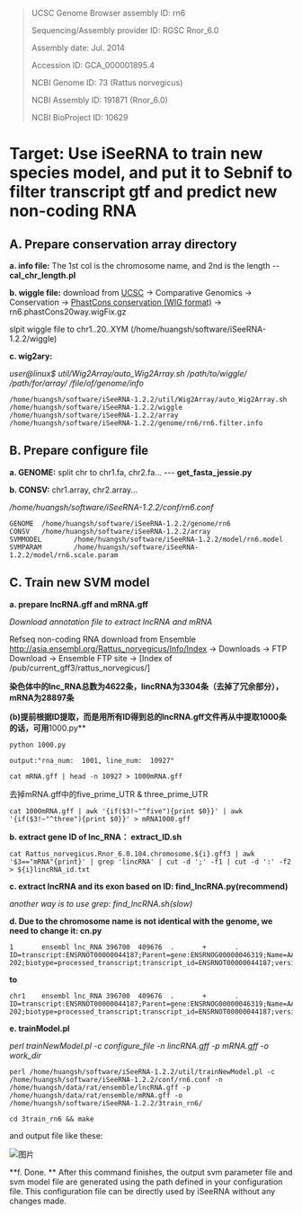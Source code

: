>UCSC Genome Browser assembly ID: rn6
>
>Sequencing/Assembly provider ID: RGSC Rnor_6.0
>
>Assembly date: Jul. 2014
>
>Accession ID: GCA_000001895.4
>
>NCBI Genome ID: 73 (Rattus norvegicus)
>
>NCBI Assembly ID: 191871 (Rnor_6.0)
>
>NCBI BioProject ID: 10629

# Target: Use iSeeRNA to train new species model, and put it to Sebnif to filter transcript gtf and predict new non-coding RNA
## A. Prepare conservation array directory
**a. info file:** The 1st col is the chromosome name, and 2nd is the length -- **cal_chr_length.pl**

**b. wiggle file:** download from [UCSC](https://genome-asia.ucsc.edu/cgi-bin/hgTracks?db=rn6&lastVirtModeType=default&lastVirtModeExtraState=&virtModeType=default&virtMode=0&nonVirtPosition=&position=chr1%3A80607368%2D80638076&hgsid=758048143_f7VNKMTH3nKj2AgUIFwzgHbfYayO) -> Comparative Genomics -> Conservation -> [PhastCons conservation (WIG format)](http://hgdownload.soe.ucsc.edu/goldenPath/rn6/phastCons20way/) -> rn6.phastCons20way.wigFix.gz

slpit wiggle file to chr1..20..XYM (/home/huangsh/software/iSeeRNA-1.2.2/wiggle)

**c. wig2ary:**

*user@linux$ util/Wig2Array/auto_Wig2Array.sh  /path/to/wiggle/ /path/for/array/ /file/of/genome/info*

    /home/huangsh/software/iSeeRNA-1.2.2/util/Wig2Array/auto_Wig2Array.sh /home/huangsh/software/iSeeRNA-1.2.2/wiggle /home/huangsh/software/iSeeRNA-1.2.2/array /home/huangsh/software/iSeeRNA-1.2.2/genome/rn6/rn6.filter.info

## B. Prepare configure file
**a. GENOME:** split chr to chr1.fa, chr2.fa...   --- **get_fasta_jessie.py**

**b. CONSV:** chr1.array, chr2.array...

*/home/huangsh/software/iSeeRNA-1.2.2/conf/rn6.conf*

    GENOME  /home/huangsh/software/iSeeRNA-1.2.2/genome/rn6
    CONSV   /home/huangsh/software/iSeeRNA-1.2.2/array
    SVMMODEL        /home/huangsh/software/iSeeRNA-1.2.2/model/rn6.model
    SVMPARAM        /home/huangsh/software/iSeeRNA-1.2.2/model/rn6.scale.param
## C. Train new SVM model
**a. prepare lncRNA.gff and mRNA.gff**

*Download annotation file to extract lncRNA and mRNA*

Refseq non-coding RNA download from Ensemble http://asia.ensembl.org/Rattus_norvegicus/Info/Index -> Downloads -> FTP Download -> Ensemble FTP site -> [Index of /pub/current_gff3/rattus_norvegicus/]

**染色体中的lnc_RNA总数为4622条，lincRNA为3304条（去掉了冗余部分），mRNA为28897条**

**(b)提前根据ID提取，而是用所有ID得到总的lncRNA.gff文件再从中提取1000条的话，可用**1000.py**

    python 1000.py
    
    output:"rna_num:  1001, line_num:  10927"
    
    cat mRNA.gff | head -n 10927 > 1000mRNA.gff
    
去掉mRNA.gff中的five_prime_UTR & three_prime_UTR

    cat 1000mRNA.gff | awk '{if($3!~"^five"){print $0}}' | awk '{if($3!~"^three"){print $0}}' > mRNA1000.gff

**b. extract gene ID of lnc_RNA： extract_ID.sh**

    cat Rattus_norvegicus.Rnor_6.0.104.chromosome.${i}.gff3 | awk '$3=="mRNA"{print}' | grep 'lincRNA' | cut -d ';' -f1 | cut -d ':' -f2 > ${i}lincRNA_id.txt
    
**c. extract lncRNA and its exon based on ID: find_lncRNA.py(recommend)**

*another way is to use grep: find_lncRNA.sh(slow)*

**d. Due to the chromosome name is not identical with the genome, we need to change it: cn.py**

    1       ensembl lnc_RNA 396700  409676  .       +       .       ID=transcript:ENSRNOT00000044187;Parent=gene:ENSRNOG00000046319;Name=AABR07000046.1-202;biotype=processed_transcript;transcript_id=ENSRNOT00000044187;version=4
    
**to**

    chr1    ensembl lnc_RNA 396700  409676  .       +       .       ID=transcript:ENSRNOT00000044187;Parent=gene:ENSRNOG00000046319;Name=AABR07000046.1-202;biotype=processed_transcript;transcript_id=ENSRNOT00000044187;version=4
    
**e. trainModel.pl**

*perl trainNewModel.pl -c configure_file -n lincRNA.gff -p mRNA.gff -o work_dir*

    perl /home/huangsh/software/iSeeRNA-1.2.2/util/trainNewModel.pl -c /home/huangsh/software/iSeeRNA-1.2.2/conf/rn6.conf -n /home/huangsh/data/rat/ensemble/lncRNA.gff -p /home/huangsh/data/rat/ensemble/mRNA.gff -o /home/huangsh/software/iSeeRNA-1.2.2/3train_rn6/
    
    cd 3train_rn6 && make
    
and output file like these:

![图片](https://user-images.githubusercontent.com/76728625/138637817-83271c7f-9ac7-4df1-b7d0-76278e893234.png)

**f. Done. **
After this command finishes, the output svm parameter file and svm model file are generated using the path
defined in your configuration file. This configuration file can be directly used by iSeeRNA without any
changes made.
